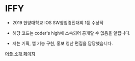 # IFFY

- 2019 한양대학교 IOS SW창업경진대회 1등 수상작

- 해당 코드는 coder's high에 소속되어 공개할 수 없음을 알립니다.
- 저는 기획, 앱 기능 구현, 홍보 영산 편집을 담당했습니다.



[어플 소개 페이지](https://projectintheclass.github.io/Iffy-iOSApplication)